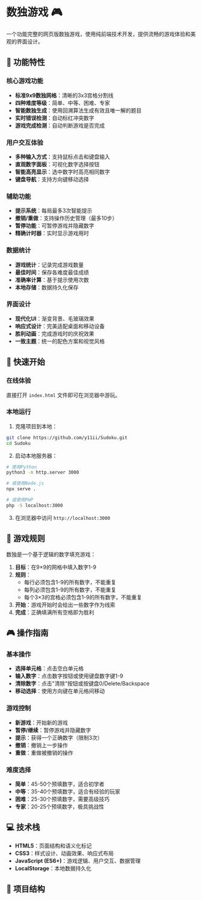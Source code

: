 # 数独游戏 🎮

一个功能完整的网页版数独游戏，使用纯前端技术开发，提供流畅的游戏体验和美观的界面设计。

## 🌟 功能特性

### 核心游戏功能
- **标准9x9数独网格**：清晰的3x3宫格分割线
- **四种难度等级**：简单、中等、困难、专家
- **智能数独生成**：使用回溯算法生成有效且唯一解的题目
- **实时错误检测**：自动标红冲突数字
- **游戏完成检测**：自动判断游戏是否完成

### 用户交互体验
- **多种输入方式**：支持鼠标点击和键盘输入
- **直观数字面板**：可视化数字选择按钮
- **智能高亮显示**：选中数字时高亮相同数字
- **键盘导航**：支持方向键移动选择

### 辅助功能
- **提示系统**：每局最多3次智能提示
- **撤销/重做**：支持操作历史管理（最多10步）
- **暂停功能**：可暂停游戏并隐藏数字
- **精确计时器**：实时显示游戏用时

### 数据统计
- **游戏统计**：记录完成游戏数量
- **最佳时间**：保存各难度最佳成绩
- **准确率计算**：基于提示使用次数
- **本地存储**：数据持久化保存

### 界面设计
- **现代化UI**：渐变背景、毛玻璃效果
- **响应式设计**：完美适配桌面和移动设备
- **胜利动画**：完成游戏时的庆祝效果
- **一致主题**：统一的配色方案和视觉风格

## 🚀 快速开始

### 在线体验
直接打开 `index.html` 文件即可在浏览器中游玩。

### 本地运行
1. 克隆项目到本地：
```bash
git clone https://github.com/y11ii/Sudoku.git
cd Sudoku
```

2. 启动本地服务器：
```bash
# 使用Python
python3 -m http.server 3000

# 或使用Node.js
npx serve .

# 或使用PHP
php -S localhost:3000
```

3. 在浏览器中访问 `http://localhost:3000`

## 🎯 游戏规则

数独是一个基于逻辑的数字填充游戏：

1. **目标**：在9×9的网格中填入数字1-9
2. **规则**：
   - 每行必须包含1-9的所有数字，不能重复
   - 每列必须包含1-9的所有数字，不能重复
   - 每个3×3的宫格必须包含1-9的所有数字，不能重复
3. **开始**：游戏开始时会给出一些数字作为线索
4. **完成**：正确填满所有空格即为胜利

## 🎮 操作指南

### 基本操作
- **选择单元格**：点击空白单元格
- **输入数字**：点击数字按钮或使用键盘数字键1-9
- **清除数字**：点击"清除"按钮或按键盘0/Delete/Backspace
- **移动选择**：使用方向键在单元格间移动

### 游戏控制
- **新游戏**：开始新的游戏
- **暂停/继续**：暂停游戏并隐藏数字
- **提示**：获得一个正确数字（限制3次）
- **撤销**：撤销上一步操作
- **重做**：重做被撤销的操作

### 难度选择
- **简单**：45-50个预填数字，适合初学者
- **中等**：35-40个预填数字，适合有经验的玩家
- **困难**：25-30个预填数字，需要高级技巧
- **专家**：20-25个预填数字，极具挑战性

## 💻 技术栈

- **HTML5**：页面结构和语义化标记
- **CSS3**：样式设计、动画效果、响应式布局
- **JavaScript (ES6+)**：游戏逻辑、用户交互、数据管理
- **LocalStorage**：本地数据持久化

## 📁 项目结构
